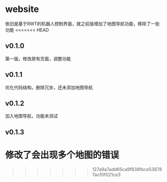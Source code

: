 # website
依旧是基于RWT的机器人控制界面，就之前版增加了地图导航功能，移除了一些功能
<<<<<<< HEAD
## v0.1.0
第一版，修改原有页面，调整功能
## v0.1.1
优化代码结构，删除冗余，还未添加地图导航
## v0.1.2
加入地图导航，功能未测试
## v0.1.3
修改了会出现多个地图的错误
=======
>>>>>>> 127a9a7add65ca9f838fbce538787acf0f021ce3
